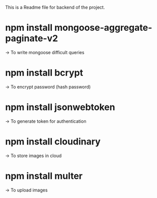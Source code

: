 This is a Readme file for backend of the project.

# npm install mongoose-aggregate-paginate-v2  
-> To write mongoose difficult queries

# npm install bcrypt
-> To encrypt password (hash password)

# npm install jsonwebtoken
-> To generate token for authentication 

# npm install cloudinary
-> To store images in cloud

# npm install multer
-> To upload images